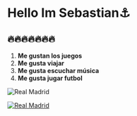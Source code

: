 <h1>Hello Im Sebastian⚓</h1>
<h2>🔥🔥🔥🔥🔥🔥🔥</h2>

<ol>
  <li><strong>Me gustan los juegos</strong></li>
  <li><strong>Me gusta viajar</strong></li>
  <li><strong>Me gusta escuchar música</strong></li>
  <li><strong>Me gusta jugar futbol</strong></li>
</ol>

![Real Madrid](og-image.jpg "Campeones")

[![Real Madrid](/assets/images/shiprock.jpg "Campeones")](https://www.google.com/url?sa=i&url=https%3A%2F%2Fwww.realmadrid.com%2F&psig=AOvVaw1eo95T0_mJSsEYpggnqSLZ&ust=1684438158888000&source=images&cd=vfe&ved=0CBEQjRxqFwoTCODI76OL_f4CFQAAAAAdAAAAABAD)

<!--
**SebastianCamposI/SebastianCamposI** is a ✨ _special_ ✨ repository because its `README.md` (this file) appears on your GitHub profile.

Here are some ideas to get you started:

- 🔭 I’m currently studyihn on INSTITUTO TECNOLOGICO DE TIJUANA ...
- 🌱 I’m currently learning ...
- 👯 I’m looking to collaborate on ...
- 🤔 I’m looking for help with ...
- 💬 Ask me about ...
- 📫 How to reach me: ...
- 😄 Pronouns: ...
- ⚡ Fun fact: ...
-->

